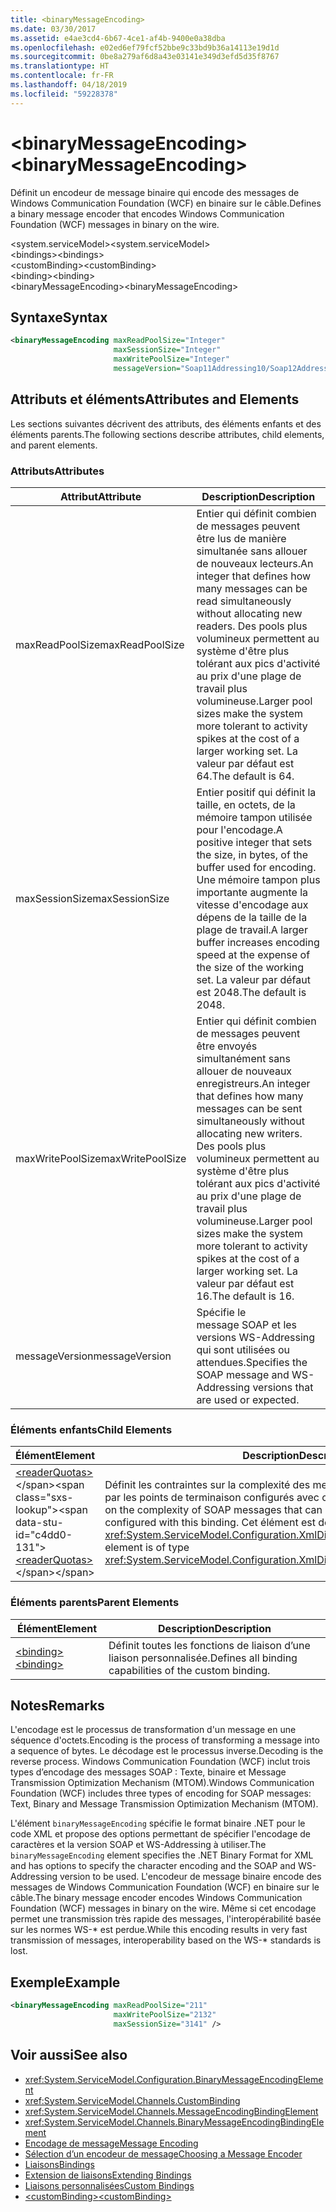 ```yaml
---
title: <binaryMessageEncoding>
ms.date: 03/30/2017
ms.assetid: e4ae3cd4-6b67-4ce1-af4b-9400e0a38dba
ms.openlocfilehash: e02ed6ef79fcf52bbe9c33bd9b36a14113e19d1d
ms.sourcegitcommit: 0be8a279af6d8a43e03141e349d3efd5d35f8767
ms.translationtype: HT
ms.contentlocale: fr-FR
ms.lasthandoff: 04/18/2019
ms.locfileid: "59228378"
---
```

# <a name="binarymessageencoding"></a><span data-ttu-id="c4dd0-101">\<binaryMessageEncoding></span><span class="sxs-lookup"><span data-stu-id="c4dd0-101">\<binaryMessageEncoding></span></span>
<span data-ttu-id="c4dd0-102">Définit un encodeur de message binaire qui encode des messages de Windows Communication Foundation (WCF) en binaire sur le câble.</span><span class="sxs-lookup"><span data-stu-id="c4dd0-102">Defines a binary message encoder that encodes Windows Communication Foundation (WCF) messages in binary on the wire.</span></span>  
  
 <span data-ttu-id="c4dd0-103">\<system.serviceModel></span><span class="sxs-lookup"><span data-stu-id="c4dd0-103">\<system.serviceModel></span></span>  
<span data-ttu-id="c4dd0-104">\<bindings></span><span class="sxs-lookup"><span data-stu-id="c4dd0-104">\<bindings></span></span>  
<span data-ttu-id="c4dd0-105">\<customBinding></span><span class="sxs-lookup"><span data-stu-id="c4dd0-105">\<customBinding></span></span>  
<span data-ttu-id="c4dd0-106">\<binding></span><span class="sxs-lookup"><span data-stu-id="c4dd0-106">\<binding></span></span>  
<span data-ttu-id="c4dd0-107">\<binaryMessageEncoding></span><span class="sxs-lookup"><span data-stu-id="c4dd0-107">\<binaryMessageEncoding></span></span>  
  
## <a name="syntax"></a><span data-ttu-id="c4dd0-108">Syntaxe</span><span class="sxs-lookup"><span data-stu-id="c4dd0-108">Syntax</span></span>  
  
```xml  
<binaryMessageEncoding maxReadPoolSize="Integer"
                       maxSessionSize="Integer"
                       maxWritePoolSize="Integer"
                       messageVersion="Soap11Addressing10/Soap12Addressing10" />
```  
  
## <a name="attributes-and-elements"></a><span data-ttu-id="c4dd0-109">Attributs et éléments</span><span class="sxs-lookup"><span data-stu-id="c4dd0-109">Attributes and Elements</span></span>  
 <span data-ttu-id="c4dd0-110">Les sections suivantes décrivent des attributs, des éléments enfants et des éléments parents.</span><span class="sxs-lookup"><span data-stu-id="c4dd0-110">The following sections describe attributes, child elements, and parent elements.</span></span>  
  
### <a name="attributes"></a><span data-ttu-id="c4dd0-111">Attributs</span><span class="sxs-lookup"><span data-stu-id="c4dd0-111">Attributes</span></span>  
  
|<span data-ttu-id="c4dd0-112">Attribut</span><span class="sxs-lookup"><span data-stu-id="c4dd0-112">Attribute</span></span>|<span data-ttu-id="c4dd0-113">Description</span><span class="sxs-lookup"><span data-stu-id="c4dd0-113">Description</span></span>|  
|---------------|-----------------|  
|<span data-ttu-id="c4dd0-114">maxReadPoolSize</span><span class="sxs-lookup"><span data-stu-id="c4dd0-114">maxReadPoolSize</span></span>|<span data-ttu-id="c4dd0-115">Entier qui définit combien de messages peuvent être lus de manière simultanée sans allouer de nouveaux lecteurs.</span><span class="sxs-lookup"><span data-stu-id="c4dd0-115">An integer that defines how many messages can be read simultaneously without allocating new readers.</span></span> <span data-ttu-id="c4dd0-116">Des pools plus volumineux permettent au système d'être plus tolérant aux pics d'activité au prix d'une plage de travail plus volumineuse.</span><span class="sxs-lookup"><span data-stu-id="c4dd0-116">Larger pool sizes make the system more tolerant to activity spikes at the cost of a larger working set.</span></span> <span data-ttu-id="c4dd0-117">La valeur par défaut est 64.</span><span class="sxs-lookup"><span data-stu-id="c4dd0-117">The default is 64.</span></span>|  
|<span data-ttu-id="c4dd0-118">maxSessionSize</span><span class="sxs-lookup"><span data-stu-id="c4dd0-118">maxSessionSize</span></span>|<span data-ttu-id="c4dd0-119">Entier positif qui définit la taille, en octets, de la mémoire tampon utilisée pour l'encodage.</span><span class="sxs-lookup"><span data-stu-id="c4dd0-119">A positive integer that sets the size, in bytes, of the buffer used for encoding.</span></span> <span data-ttu-id="c4dd0-120">Une mémoire tampon plus importante augmente la vitesse d'encodage aux dépens de la taille de la plage de travail.</span><span class="sxs-lookup"><span data-stu-id="c4dd0-120">A larger buffer increases encoding speed at the expense of the size of the working set.</span></span> <span data-ttu-id="c4dd0-121">La valeur par défaut est 2048.</span><span class="sxs-lookup"><span data-stu-id="c4dd0-121">The default is 2048.</span></span>|  
|<span data-ttu-id="c4dd0-122">maxWritePoolSize</span><span class="sxs-lookup"><span data-stu-id="c4dd0-122">maxWritePoolSize</span></span>|<span data-ttu-id="c4dd0-123">Entier qui définit combien de messages peuvent être envoyés simultanément sans allouer de nouveaux enregistreurs.</span><span class="sxs-lookup"><span data-stu-id="c4dd0-123">An integer that defines how many messages can be sent simultaneously without allocating new writers.</span></span> <span data-ttu-id="c4dd0-124">Des pools plus volumineux permettent au système d'être plus tolérant aux pics d'activité au prix d'une plage de travail plus volumineuse.</span><span class="sxs-lookup"><span data-stu-id="c4dd0-124">Larger pool sizes make the system more tolerant to activity spikes at the cost of a larger working set.</span></span> <span data-ttu-id="c4dd0-125">La valeur par défaut est 16.</span><span class="sxs-lookup"><span data-stu-id="c4dd0-125">The default is 16.</span></span>|  
|<span data-ttu-id="c4dd0-126">messageVersion</span><span class="sxs-lookup"><span data-stu-id="c4dd0-126">messageVersion</span></span>|<span data-ttu-id="c4dd0-127">Spécifie le message SOAP et les versions WS-Addressing qui sont utilisées ou attendues.</span><span class="sxs-lookup"><span data-stu-id="c4dd0-127">Specifies the SOAP message and WS-Addressing versions that are used or expected.</span></span>|  
  
### <a name="child-elements"></a><span data-ttu-id="c4dd0-128">Éléments enfants</span><span class="sxs-lookup"><span data-stu-id="c4dd0-128">Child Elements</span></span>  
  
|<span data-ttu-id="c4dd0-129">Élément</span><span class="sxs-lookup"><span data-stu-id="c4dd0-129">Element</span></span>|<span data-ttu-id="c4dd0-130">Description</span><span class="sxs-lookup"><span data-stu-id="c4dd0-130">Description</span></span>|  
|-------------|-----------------|  
|<span data-ttu-id="c4dd0-131">[\<readerQuotas>](https://docs.microsoft.com/previous-versions/dotnet/netframework-4.0/ms731325(v=vs.100))</span><span class="sxs-lookup"><span data-stu-id="c4dd0-131">[\<readerQuotas>](https://docs.microsoft.com/previous-versions/dotnet/netframework-4.0/ms731325(v=vs.100))</span></span>|<span data-ttu-id="c4dd0-132">Définit les contraintes sur la complexité des messages SOAP pouvant être traités par les points de terminaison configurés avec cette liaison.</span><span class="sxs-lookup"><span data-stu-id="c4dd0-132">Defines the constraints on the complexity of SOAP messages that can be processed by endpoints configured with this binding.</span></span> <span data-ttu-id="c4dd0-133">Cet élément est de type <xref:System.ServiceModel.Configuration.XmlDictionaryReaderQuotasElement>.</span><span class="sxs-lookup"><span data-stu-id="c4dd0-133">This element is of type <xref:System.ServiceModel.Configuration.XmlDictionaryReaderQuotasElement>.</span></span>|  
  
### <a name="parent-elements"></a><span data-ttu-id="c4dd0-134">Éléments parents</span><span class="sxs-lookup"><span data-stu-id="c4dd0-134">Parent Elements</span></span>  
  
|<span data-ttu-id="c4dd0-135">Élément</span><span class="sxs-lookup"><span data-stu-id="c4dd0-135">Element</span></span>|<span data-ttu-id="c4dd0-136">Description</span><span class="sxs-lookup"><span data-stu-id="c4dd0-136">Description</span></span>|  
|-------------|-----------------|  
|[<span data-ttu-id="c4dd0-137">\<binding></span><span class="sxs-lookup"><span data-stu-id="c4dd0-137">\<binding></span></span>](../../../../../docs/framework/misc/binding.md)|<span data-ttu-id="c4dd0-138">Définit toutes les fonctions de liaison d’une liaison personnalisée.</span><span class="sxs-lookup"><span data-stu-id="c4dd0-138">Defines all binding capabilities of the custom binding.</span></span>|  
  
## <a name="remarks"></a><span data-ttu-id="c4dd0-139">Notes</span><span class="sxs-lookup"><span data-stu-id="c4dd0-139">Remarks</span></span>  
 <span data-ttu-id="c4dd0-140">L'encodage est le processus de transformation d'un message en une séquence d'octets.</span><span class="sxs-lookup"><span data-stu-id="c4dd0-140">Encoding is the process of transforming a message into a sequence of bytes.</span></span> <span data-ttu-id="c4dd0-141">Le décodage est le processus inverse.</span><span class="sxs-lookup"><span data-stu-id="c4dd0-141">Decoding is the reverse process.</span></span> <span data-ttu-id="c4dd0-142">Windows Communication Foundation (WCF) inclut trois types d’encodage des messages SOAP : Texte, binaire et Message Transmission Optimization Mechanism (MTOM).</span><span class="sxs-lookup"><span data-stu-id="c4dd0-142">Windows Communication Foundation (WCF) includes three types of encoding for SOAP messages: Text, Binary and Message Transmission Optimization Mechanism (MTOM).</span></span>  
  
 <span data-ttu-id="c4dd0-143">L'élément `binaryMessageEncoding` spécifie le format binaire .NET pour le code XML et propose des options permettant de spécifier l'encodage de caractères et la version SOAP et WS-Addressing à utiliser.</span><span class="sxs-lookup"><span data-stu-id="c4dd0-143">The `binaryMessageEncoding` element specifies the .NET Binary Format for XML and has options to specify the character encoding and the SOAP and WS-Addressing version to be used.</span></span> <span data-ttu-id="c4dd0-144">L'encodeur de message binaire encode des messages de Windows Communication Foundation (WCF) en binaire sur le câble.</span><span class="sxs-lookup"><span data-stu-id="c4dd0-144">The binary message encoder encodes Windows Communication Foundation (WCF) messages in binary on the wire.</span></span> <span data-ttu-id="c4dd0-145">Même si cet encodage permet une transmission très rapide des messages, l'interopérabilité basée sur les normes WS-\* est perdue.</span><span class="sxs-lookup"><span data-stu-id="c4dd0-145">While this encoding results in very fast transmission of messages, interoperability based on the WS-\* standards is lost.</span></span>  
  
## <a name="example"></a><span data-ttu-id="c4dd0-146">Exemple</span><span class="sxs-lookup"><span data-stu-id="c4dd0-146">Example</span></span>  
  
```xml  
<binaryMessageEncoding maxReadPoolSize="211"
                       maxWritePoolSize="2132"
                       maxSessionSize="3141" />
```  
  
## <a name="see-also"></a><span data-ttu-id="c4dd0-147">Voir aussi</span><span class="sxs-lookup"><span data-stu-id="c4dd0-147">See also</span></span>

- <xref:System.ServiceModel.Configuration.BinaryMessageEncodingElement>
- <xref:System.ServiceModel.Channels.CustomBinding>
- <xref:System.ServiceModel.Channels.MessageEncodingBindingElement>
- <xref:System.ServiceModel.Channels.BinaryMessageEncodingBindingElement>
- [<span data-ttu-id="c4dd0-148">Encodage de message</span><span class="sxs-lookup"><span data-stu-id="c4dd0-148">Message Encoding</span></span>](../../../../../docs/framework/configure-apps/file-schema/wcf/message-encoding.md)
- [<span data-ttu-id="c4dd0-149">Sélection d’un encodeur de message</span><span class="sxs-lookup"><span data-stu-id="c4dd0-149">Choosing a Message Encoder</span></span>](../../../../../docs/framework/wcf/feature-details/choosing-a-message-encoder.md)
- [<span data-ttu-id="c4dd0-150">Liaisons</span><span class="sxs-lookup"><span data-stu-id="c4dd0-150">Bindings</span></span>](../../../../../docs/framework/wcf/bindings.md)
- [<span data-ttu-id="c4dd0-151">Extension de liaisons</span><span class="sxs-lookup"><span data-stu-id="c4dd0-151">Extending Bindings</span></span>](../../../../../docs/framework/wcf/extending/extending-bindings.md)
- [<span data-ttu-id="c4dd0-152">Liaisons personnalisées</span><span class="sxs-lookup"><span data-stu-id="c4dd0-152">Custom Bindings</span></span>](../../../../../docs/framework/wcf/extending/custom-bindings.md)
- [<span data-ttu-id="c4dd0-153">\<customBinding></span><span class="sxs-lookup"><span data-stu-id="c4dd0-153">\<customBinding></span></span>](../../../../../docs/framework/configure-apps/file-schema/wcf/custombinding.md)
